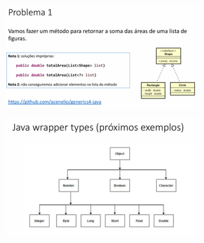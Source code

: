 ![alt text](<Captura de tela 2025-10-27 093949.png>)

![alt text](<Captura de tela 2025-10-24 110944-1.png>)

